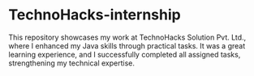 # TechnoHacks-internship
This repository showcases my work at TechnoHacks Solution Pvt. Ltd., where I enhanced my Java skills through practical tasks. It was a great learning experience, and I successfully completed all assigned tasks, strengthening my technical expertise.
